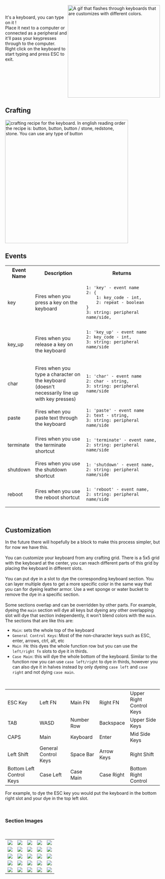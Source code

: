 <!-- # Keyboard -->
<img  align="right" width=300 src="images/renders/kb_best_crop.gif" alt="A gif that flashes through keyboards that are customizes with different colors.">

<br clear="center">

<p valign="left"> 
It's a keyboard, you can type on it ! 
<br>
Place it next to a computer or connected as a peripheral and it'll pass your keypresses through to the computer.
<br>
Right click on the keyboard to start typing and press ESC to exit.
</p>

<br clear="right">

## Crafting


<img align=center width=400 src="images/recipes/keyboard_recipe.png" alt="crafting recipe for the keyboard. In english reading order the recipe is: button, button, button / stone, redstone, stone. You can use any type of button">


<br>

## Events

<table align=center>
    <tr>
        <th>
            Event Name
        </th>
        <th>
            Description
        </th>
        <th>
            Returns
        </th>
    </tr>
    <tr>
        <td>
            key
        </td>
        <td width = 200>
            Fires when you press a key on the keyboard
        </td>
        <td width=350>
<pre><code class="language-json">1: 'key' - event name
2: {
    1: key_code - int,
    2: repeat - boolean
}
3: string: peripheral name/side,
</code></pre>
    </tr>
    <tr>
        <td>
            key_up
        </td>
        <td width = 200>
            Fires when you release a key on the keyboard
        </td>
        <td width=350>
<pre><code class="language-json">1: 'key_up' - event name
2: key_code - int,
3: string: peripheral name/side

</code></pre>
</tr>
    <tr>
        <td>
            char
        </td>
        <td width = 200>
            Fires when you type a character on the keyboard (doesn't necessarily line up with key presses)
        </td>
        <td width=350>
<pre><code class="language-json">1: 'char' - event name
2: char - string,
3: string: peripheral name/side
</code></pre>
    </tr>
    <tr>
        <td>
            paste
        </td>
        <td width = 200>
            Fires when you paste text through the keyboard
        </td>
        <td width=350>
<pre><code class="language-json">1: 'paste' - event name
2: text - string,
3: string: peripheral name/side
</code></pre></tr>
<tr>
        <td>
            terminate
        </td>
        <td width = 200>
            Fires when you use the terminate shortcut
        </td>
        <td width=350>
<pre><code class="language-json">1: 'terminate' - event name,
2: string: peripheral name/side
</code></pre></tr>
<tr>
        <td>
            shutdown
        </td>
        <td width = 200>
            Fires when you use the shutdown shortcut
        </td>
        <td width=350>
<pre><code class="language-json">1: 'shutdown' - event name,
2: string: peripheral name/side
</code></pre></tr>
<tr>
        <td>
            reboot
        </td>
        <td width = 200>
            Fires when you use the reboot shortcut
        </td>
        <td width=350>
<pre><code class="language-json">1: 'reboot' - event name,
2: string: peripheral name/side
</code></pre></tr>
</table>

<br>

## Customization
In the future there will hopefully be a block to make this process simpler, but for now we have this.
<br>
<br>
You can customize your keyboard from any crafting grid. There is a 5x5 grid with the keyboard at the center, you can reach different parts of this grid by placing the keyboard in different slots. 
<br>
<br>
You can put dye in a slot to dye the corresponding keyboard section. You can layer multiple dyes to get a more specific color in the same way that you can for dyeing leather armor. Use a wet sponge or water bucket to remove the dye in a specific section.
<br>
<br>
Some sections overlap and can be overridden by other parts. For example, dyeing the `main` section will dye all keys but dyeing any other overlapping slot will dye that section independently, it won't blend colors with the `main`. 
<br>
The sections that are like this are:
- `Main`: sets the whole top of the keyboard
- `General Control Keys`: Most of the non-character keys such as ESC, enter, arrows, ctrl, alt, etc
- `Main FN`: this dyes the whole function row but you can use the `left/right fn` slots to dye it in thirds.
- `Case Main`: this will dye the whole bottom of the keyboard. Similar to the function row you can use `case left/right` to dye in thirds, however you can also dye it in halves instead by only dyeing `case left` and `case right` and not dying `case main`.

<br>

<table align=center>
<tr>
    <td>ESC Key</td>
    <td>Left FN</td>
    <td>Main FN</td>
    <td>Right FN</td>
    <td>Upper Right Control Keys</td>
</tr>
<tr>
    <td>TAB</td>
    <td>WASD</td>
    <td>Number Row</td>
    <td>Backspace</td>
    <td>Upper Side Keys</td>
</tr>
<tr>
    <td>CAPS</td>
    <td>Main</td>
    <td>Keyboard</td>
    <td>Enter</td>
    <td>Mid Side Keys</td>
</tr>
<tr>
    <td>Left Shift</td>
    <td>General Control Keys</td>
    <td>Space Bar</td>
    <td>Arrow Keys</td>
    <td>Right Shift</td>
</tr>
<tr>
    <td>Bottom Left Control Keys</td>
    <td>Case Left</td>
    <td>Case Main</td>
    <td>Case Right</td>
    <td>Bottom Right Control</td>
</tr>
</table>

For example, to dye the ESC key you would put the keyboard in the bottom right slot and your dye in the top left slot. 

<!-- <details>
<summary>
Section Images:
</summary> -->
<br>

### Section Images

<br>

<table align=center>
<tr>
    <td><img src="images/renders/section_renders/esc.png"></td>
    <td><img src="images/renders/section_renders/left_fn.png"></td>
    <td><img src="images/renders/section_renders/main_fn.png"></td>
    <td><img src="images/renders/section_renders/right_fn.png"></td>
    <td><img src="images/renders/section_renders/upper_right_control.png"></td>
</tr>
<tr>
    <td><img src="images/renders/section_renders/tab.png"></td>
    <td><img src="images/renders/section_renders/wasd.png"></td>
    <td><img src="images/renders/section_renders/num_row.png"></td>
    <td><img src="images/renders/section_renders/backspace.png"></td>
    <td><img src="images/renders/section_renders/upper_side_keys.png"></td>
</tr>
<tr>
    <td><img src="images/renders/section_renders/caps.png"></td>
    <td><img src="images/renders/section_renders/main.png"></td>
    <td><img src="images/renders/section_renders/base.png"></td>
    <td><img src="images/renders/section_renders/enter.png"></td>
    <td><img src="images/renders/section_renders/mid_side_keys.png"></td>
</tr>
<tr>
    <td><img src="images/renders/section_renders/left_shift.png"></td>
    <td><img src="images/renders/section_renders/general_control.png"></td>
    <td><img src="images/renders/section_renders/space_bar.png"></td>
    <td><img src="images/renders/section_renders/arrows.png"></td>
    <td><img src="images/renders/section_renders/right_shift.png"></td>
</tr>
<tr>
    <td><img src="images/renders/section_renders/bottom_left_controls.png"></td>
    <td><img src="images/renders/section_renders/case_left.png"></td>
    <td><img src="images/renders/section_renders/case_main.png"></td>
    <td><img src="images/renders/section_renders/case_right.png"></td>
    <td><img src="images/renders/section_renders/bottom_right_controls.png"></td>
</tr>
</table>
<!-- </details> -->